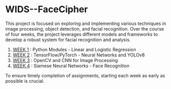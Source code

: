 # WIDS--FaceCipher
This project is focused on exploring and implementing various techniques in image processing, object detection, and facial recognition. Over the course of four weeks, the project leverages different models and frameworks to develop a robust system for facial recognition and analysis.
1. [WEEK 1](WEEK1) : Python Modules - Linear and Logistic Regression
2. [WEEK 2](WEEK2) : TensorFlow/PyTorch - Neural Networks and YOLOv8
3. [WEEK 3](WEEK3) : OpenCV and CNN for Image Processing
4. [WEEK 4](WEEK4) : Siamese Neural Networks - Face Recognition


To ensure timely completion of assignments, starting each week as early as possible is crucial.
